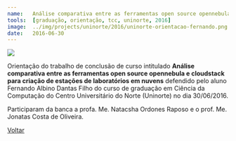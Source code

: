 ```yaml
---
name:  	Análise comparativa entre as ferramentas open source opennebula e cloudstack para criação de estações de laboratórios em nuvens
tools: 	[graduação, orientação, tcc, uninorte, 2016]
image: 	../img/projects/uninorte/2016/uninorte-orientacao-fernando.png
date: 	2016-06-30
---
```


![](../img/projects/uninorte/2016/uninorte-orientacao-fernando.png)

Orientação do trabalho de conclusão de curso intitulado **Análise comparativa entre as ferramentas open source opennebula e cloudstack para criação de estações de laboratórios em nuvens** defendido pelo aluno Fernando Albino Dantas Filho do curso de graduação em Ciência da Computação do Centro Universitário do Norte (Uninorte) no dia 30/06/2016. 

Participaram da banca a profa. Me. Natacsha Ordones Raposo e o prof. Me. Jonatas Costa de Oliveira. 

<p class="text-center">
	<a class="btn btn-outline-primary mt-1" href="{{ site.baseurl }}/projects/">Voltar</a>
</p>

